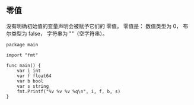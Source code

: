 ## 零值

没有明确初始值的变量声明会被赋予它们的 零值。
零值是：
数值类型为 0，
布尔类型为 false，
字符串为 ""（空字符串）。

```golang
package main

import "fmt"

func main() {
	var i int
	var f float64
	var b bool
	var s string
	fmt.Printf("%v %v %v %q\n", i, f, b, s)
}
```